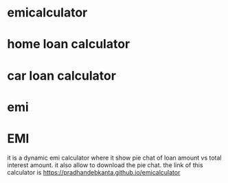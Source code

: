 # emicalculator
# home loan calculator
# car loan calculator
# emi
# EMI
it is a dynamic emi calculator where it show pie chat of loan amount vs total interest amount. 
it also allow to download the pie chat.
the link of this calculator is 
https://pradhandebkanta.github.io/emicalculator
